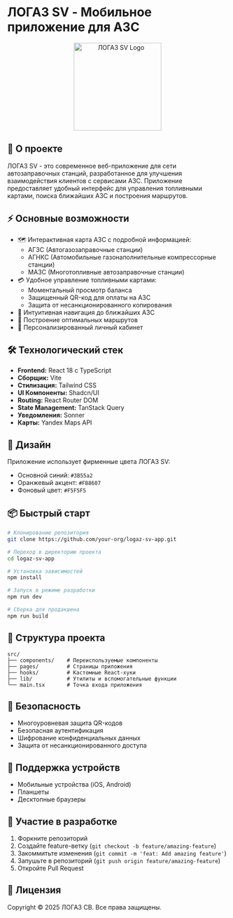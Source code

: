 
# ЛОГАЗ SV - Мобильное приложение для АЗС

<div align="center">
  <img src="/lovable-uploads/d649b731-5ecb-4621-8f85-15b26f4ac5ec.png" alt="ЛОГАЗ SV Logo" width="200"/>
</div>

## 📱 О проекте

ЛОГАЗ SV - это современное веб-приложение для сети автозаправочных станций, разработанное для улучшения взаимодействия клиентов с сервисами АЗС. Приложение предоставляет удобный интерфейс для управления топливными картами, поиска ближайших АЗС и построения маршрутов.

## ⚡ Основные возможности

- 🗺️ Интерактивная карта АЗС с подробной информацией:
  - АГЗС (Автогазозаправочные станции)
  - АГНКС (Автомобильные газонаполнительные компрессорные станции)
  - МАЗС (Многотопливные автозаправочные станции)
- 💳 Удобное управление топливными картами:
  - Моментальный просмотр баланса
  - Защищенный QR-код для оплаты на АЗС
  - Защита от несанкционированного копирования
- 📍 Интуитивная навигация до ближайших АЗС
- 🚗 Построение оптимальных маршрутов
- 👤 Персонализированный личный кабинет

## 🛠️ Технологический стек

- **Frontend:** React 18 с TypeScript
- **Сборщик:** Vite
- **Стилизация:** Tailwind CSS
- **UI Компоненты:** Shadcn/UI
- **Routing:** React Router DOM
- **State Management:** TanStack Query
- **Уведомления:** Sonner
- **Карты:** Yandex Maps API

## 🎨 Дизайн

Приложение использует фирменные цвета ЛОГАЗ SV:
- Основной синий: `#3B55a2`
- Оранжевый акцент: `#FB8607`
- Фоновый цвет: `#F5F5F5`

## 📦 Быстрый старт

```bash
# Клонирование репозитория
git clone https://github.com/your-org/logaz-sv-app.git

# Переход в директорию проекта
cd logaz-sv-app

# Установка зависимостей
npm install

# Запуск в режиме разработки
npm run dev

# Сборка для продакшена
npm run build
```

## 📂 Структура проекта

```
src/
├── components/    # Переиспользуемые компоненты
├── pages/         # Страницы приложения
├── hooks/         # Кастомные React-хуки
├── lib/           # Утилиты и вспомогательные функции
└── main.tsx       # Точка входа приложения
```

## 🔐 Безопасность

- Многоуровневая защита QR-кодов
- Безопасная аутентификация
- Шифрование конфиденциальных данных
- Защита от несанкционированного доступа

## 📱 Поддержка устройств

- Мобильные устройства (iOS, Android)
- Планшеты
- Десктопные браузеры

## 🤝 Участие в разработке

1. Форкните репозиторий
2. Создайте feature-ветку (`git checkout -b feature/amazing-feature`)
3. Закоммитьте изменения (`git commit -m 'feat: Add amazing feature'`)
4. Запушьте в репозиторий (`git push origin feature/amazing-feature`)
5. Откройте Pull Request

## 📄 Лицензия

Copyright © 2025 ЛОГАЗ СВ. Все права защищены.
